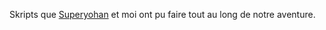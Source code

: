 Skripts que [Superyohan](https://github.com/Superyohan) et moi ont pu faire tout au long de notre aventure.
